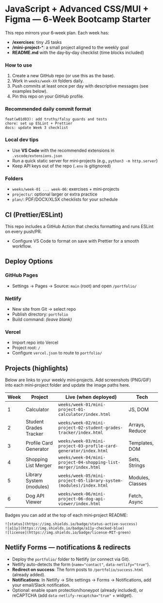 # JavaScript + Advanced CSS/MUI + Figma — 6‑Week Bootcamp Starter

This repo mirrors your 6‑week plan. Each week has:
- **/exercises**: tiny JS tasks
- **/mini-project-***: a small project aligned to the weekly goal
- **README.md** with the day‑by‑day checklist (time blocks included)

### How to use
1) Create a new GitHub repo (or use this as the base).
2) Work in `weeks/week-XX` folders daily.
3) Push commits at least once per day with descriptive messages (see examples below).
4) Pin this repo on your GitHub profile.

### Recommended daily commit format
```
feat(w01d03): add truthy/falsy guards and tests
chore: set up ESLint + Prettier
docs: update Week 3 checklist
```

### Local dev tips
- Use **VS Code** with the recommended extensions in `.vscode/extensions.json`
- Run a quick static server for mini‑projects (e.g., `python3 -m http.server`)
- Keep API keys out of the repo (`.env` is gitignored)

### Folders
- `weeks/week-01 ... week-06`: exercises + mini‑projects
- `projects/`: optional larger or extra practice
- `plan/`: PDF/DOCX/XLSX checklists for your schedule


## CI (Prettier/ESLint)
This repo includes a GitHub Action that checks formatting and runs ESLint on every push/PR.
- Configure VS Code to format on save with Prettier for a smooth workflow.

## Deploy Options
### GitHub Pages
- Settings → Pages → Source: `main` (root) and open `/portfolio/`

### Netlify
- New site from Git → select repo
- Publish directory: `portfolio`
- Build command: *(leave blank)*

### Vercel
- Import repo into Vercel
- Project root: `/`
- Configure `vercel.json` to route to `portfolio/`


## Projects (highlights)
Below are links to your weekly mini‑projects. Add screenshots (PNG/GIF) into each mini‑project folder and update the image paths here.

| Week | Project | Live (when deployed) | Tech |
|---|---|---|---|
| 1 | Calculator | `weeks/week-01/mini-project-01-calculator/index.html` | JS, DOM |
| 2 | Student Grades Tracker | `weeks/week-02/mini-project-02-student-grades-tracker/index.html` | Arrays, Reduce |
| 3 | Profile Card Generator | `weeks/week-03/mini-project-03-profile-card-generator/index.html` | Templates, DOM |
| 4 | Shopping List Merger | `weeks/week-04/mini-project-04-shopping-list-merger/index.html` | Sets, Strings |
| 5 | Library System (modules) | `weeks/week-05/mini-project-05-library-system-(modules)/index.html` | Modules, Classes |
| 6 | Dog API Viewer | `weeks/week-06/mini-project-06-dog-api-viewer/index.html` | Fetch, Async |

Badges you can add at the top of each mini‑project README:

```
![status](https://img.shields.io/badge/status-active-success)
![a11y](https://img.shields.io/badge/a11y-checked-blue)
![license](https://img.shields.io/badge/license-MIT-green)
```


## Netlify Forms — notifications & redirects
- Deploy the `portfolio/` folder to Netlify (or connect via Git).
- Netlify auto-detects the form (`name="contact"`, `data-netlify="true"`).  
- **Redirect on success**: The form posts to `/portfolio/success.html` (already added).
- **Notifications**: In Netlify → Site settings → Forms → Notifications, add your email/Slack notification.
- Optional: enable spam protection/honeypot (already included), or reCAPTCHA (add `data-netlify-recaptcha="true"` + widget).
